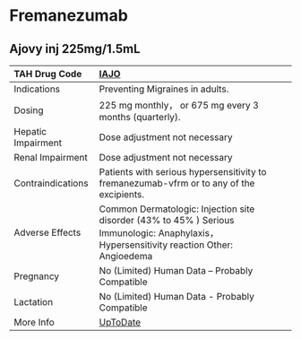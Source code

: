 # Fremanezumab

## Ajovy inj 225mg/1.5mL

| TAH Drug Code      | [IAJO](https://www.tahsda.org.tw/drugs/hissearch.php?drug_code=IAJO)                                                                      |
|:-------------------|:------------------------------------------------------------------------------------------------------------------------------------------|
| Indications        | Preventing Migraines in adults.                                                                                                           |
| Dosing             | 225 mg monthly， or 675 mg every 3 months (quarterly).                                                                                    |
| Hepatic Impairment | Dose adjustment not necessary                                                                                                             |
| Renal Impairment   | Dose adjustment not necessary                                                                                                             |
| Contraindications  | Patients with serious hypersensitivity to fremanezumab-vfrm or to any of the excipients.                                                  |
| Adverse Effects    | Common Dermatologic: Injection site disorder (43% to 45% ) Serious Immunologic: Anaphylaxis， Hypersensitivity reaction Other: Angioedema |
| Pregnancy          | No (Limited) Human Data – Probably Compatible                                                                                             |
| Lactation          | No (Limited) Human Data - Probably Compatible                                                                                             |
| More Info          | [UpToDate](https://www.uptodate.com/contents/fremanezumab-drug-information)                                                               |

